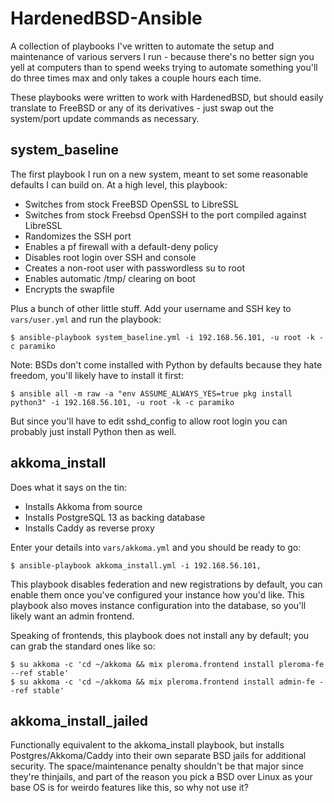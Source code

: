 HardenedBSD-Ansible
===================

A collection of playbooks I've written to automate the setup and maintenance of various servers I run - because there's no better sign you yell at computers than to spend weeks trying to automate something you'll do three times max and only takes a couple hours each time.

These playbooks were written to work with HardenedBSD, but should easily translate to FreeBSD or any of its derivatives - just swap out the system/port update commands as necessary.

system_baseline
---------------

The first playbook I run on a new system, meant to set some reasonable defaults I can build on. At a high level, this playbook:

*	Switches from stock FreeBSD OpenSSL to LibreSSL
*	Switches from stock Freebsd OpenSSH to the port compiled against LibreSSL
*	Randomizes the SSH port
*	Enables a pf firewall with a default-deny policy
*	Disables root login over SSH and console
*	Creates a non-root user with passwordless su to root
*	Enables automatic /tmp/ clearing on boot
*	Encrypts the swapfile

Plus a bunch of other little stuff. Add your username and SSH key to `vars/user.yml` and run the playbook:

	$ ansible-playbook system_baseline.yml -i 192.168.56.101, -u root -k -c paramiko

Note: BSDs don't come installed with Python by defaults because they hate freedom, you'll likely have to install it first:

	$ ansible all -m raw -a "env ASSUME_ALWAYS_YES=true pkg install python3" -i 192.168.56.101, -u root -k -c paramiko

But since you'll have to edit sshd_config to allow root login you can probably just install Python then as well.

akkoma_install
--------------

Does what it says on the tin:

*	Installs Akkoma from source
*	Installs PostgreSQL 13 as backing database
*	Installs Caddy as reverse proxy

Enter your details into `vars/akkoma.yml` and you should be ready to go:

	$ ansible-playbook akkoma_install.yml -i 192.168.56.101,

This playbook disables federation and new registrations by default, you can enable them once you've configured your instance how you'd like. This playbook also moves instance configuration into the database, so you'll likely want an admin frontend.

Speaking of frontends, this playbook does not install any by default; you can grab the standard ones like so:

	$ su akkoma -c 'cd ~/akkoma && mix pleroma.frontend install pleroma-fe --ref stable'
	$ su akkoma -c 'cd ~/akkoma && mix pleroma.frontend install admin-fe --ref stable'

akkoma_install_jailed
---------------------

Functionally equivalent to the akkoma_install playbook, but installs Postgres/Akkoma/Caddy into their own separate BSD jails for additional security. The space/maintenance penalty shouldn't be that major since they're thinjails, and part of the reason you pick a BSD over Linux as your base OS is for weirdo features like this, so why not use it?
